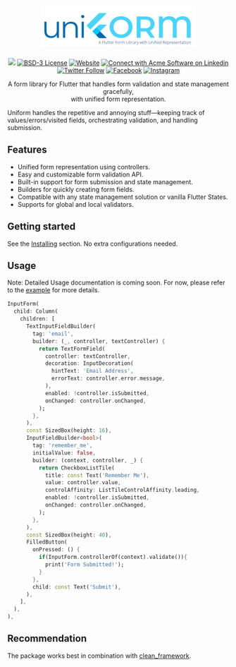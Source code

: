 <h1 align="center">
<a href="https://github.com/AcmeSoftwareLLC/uniform">
<img src="https://github.com/AcmeSoftwareLLC/uniform/blob/main/images/uniform.png" width="350">
</a>
</h1>

<p align="center">
<a href="https://pub.dev/packages/uniform"><img src="https://img.shields.io/pub/v/uniform?label=pub.dev&labelColor=333940&logo=dart"></a>
<a href="https://github.com/AcmeSoftwareLLC/uniform/blob/main/LICENSE"><img src="https://img.shields.io/badge/License-BSD--3-informational" alt="BSD-3 License"></a>
<a href="https://acmesoftware.com"><img src="https://img.shields.io/website?url=https%3A%2F%2Facmesoftware.com" alt="Website"></a>
<a href="https://www.linkedin.com/company/acmesoftware"><img src="https://img.shields.io/badge/Connect--000?style=social&logo=linkedin" alt="Connect with Acme Software on Linkedin"></a>
<a href="https://twitter.com/software_acme"><img alt="Twitter Follow" src="https://img.shields.io/twitter/follow/software_acme?label=Acme%20Software%20LLC&style=social"></a>
<a href="https://www.facebook.com/profile.php?id=100088946151671"><img alt="Facebook" src="https://img.shields.io/badge/Acme%20Software%20LLC--000?style=social&logo=facebook"></a>
<a href="https://www.instagram.com/acme.software/"><img alt="Instagram" src="https://img.shields.io/badge/Acme%20Software%20LLC--000?style=social&logo=instagram"></a>
</p>

<p align="center">
A form library for Flutter that handles form validation and state management gracefully,
<br>
with unified form representation.
</p>

Uniform handles the repetitive and annoying stuff—keeping track of values/errors/visited fields, orchestrating validation, and handling submission.

## Features

- Unified form representation using controllers.
- Easy and customizable form validation API.
- Built-in support for form submission and state management.
- Builders for quickly creating form fields.
- Compatible with any state management solution or vanilla Flutter States.
- Supports for global and local validators.

## Getting started

See the [Installing](https://pub.dev/packages/uniform/install) section.
No extra configurations needed.

## Usage

Note: Detailed Usage documentation is coming soon.
For now, please refer to the [example](https://github.com/AcmeSoftwareLLC/uniform/tree/main/example) for more details.

```dart
InputForm(
  child: Column(
    children: [
      TextInputFieldBuilder(
        tag: 'email',
        builder: (_, controller, textController) {
          return TextFormField(
            controller: textController,
            decoration: InputDecoration(
              hintText: 'Email Address',
              errorText: controller.error.message,
            ),
            enabled: !controller.isSubmitted,
            onChanged: controller.onChanged,
          );
        },
      ),
      const SizedBox(height: 16),
      InputFieldBuilder<bool>(
        tag: 'remember_me',
        initialValue: false,
        builder: (context, controller, _) {
          return CheckboxListTile(
            title: const Text('Remember Me'),
            value: controller.value,
            controlAffinity: ListTileControlAffinity.leading,
            enabled: !controller.isSubmitted,
            onChanged: controller.onChanged,
          );
        },
      ),
      const SizedBox(height: 40),
      FilledButton(
        onPressed: () {
          if(InputForm.controllerOf(context).validate()){
            print('Form Submitted!');
          }
        },
        child: const Text('Submit'),
      ),
    ],
  ),
),
```

## Recommendation

The package works best in combination with [clean_framework](https://pub.dev/packages/clean_framework).